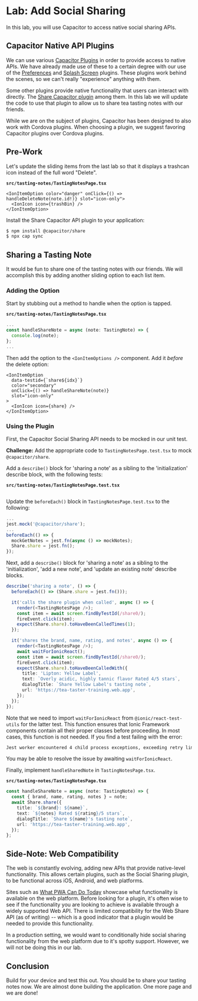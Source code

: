 # Lab: Add Social Sharing

In this lab, you will use Capacitor to access native social sharing APIs.

## Capacitor Native API Plugins

We can use various <a href="https://capacitorjs.com/docs/plugins" target="_blank">Capacitor Plugins</a> in order to provide access to native APIs. We have already made use of these to a certain degree with our use of the <a href="https://capacitorjs.com/docs/apis/preferences" target="_blank">Preferences</a> and <a href="https://capacitorjs.com/docs/apis/splash-screen" target="_blank">Splash Screen</a> plugins. These plugins work behind the scenes, so we can't really "experience" anything with them.

Some other plugins provide native functionality that users can interact with directly. The <a href="https://capacitorjs.com/docs/apis/share" target="_blank">Share Capacitor plugin</a> among them. In this lab we will update the code to use that plugin to allow us to share tea tasting notes with our friends.

While we are on the subject of plugins, Capacitor has been designed to also work with Cordova plugins. When choosing a plugin, we suggest favoring Capacitor plugins over Cordova plugins.

## Pre-Work

Let's update the sliding items from the last lab so that it displays a trashcan icon instead of the full word "Delete".

**`src/tasting-notes/TastingNotesPage.tsx`**

```JSX
<IonItemOption color="danger" onClick={() => handleDeleteNote(note.id!)} slot="icon-only">
  <IonIcon icon={trashBin} />
</IonItemOption>
```

Install the Share Capacitor API plugin to your application:

```bash
$ npm install @capacitor/share
$ npx cap sync
```

## Sharing a Tasting Note

It would be fun to share one of the tasting notes with our friends. We will accomplish this by adding another sliding option to each list item.

### Adding the Option

Start by stubbing out a method to handle when the option is tapped.

**`src/tasting-notes/TastingNotesPage.tsx`**

```TypeScript
...
const handleShareNote = async (note: TastingNote) => {
  console.log(note);
};
...
```

Then add the option to the `<IonItemOptions />` component. Add it _before_ the delete option:

```JSX
<IonItemOption
  data-testid={`share${idx}`}
  color="secondary"
  onClick={() => handleShareNote(note)}
  slot="icon-only"
>
  <IonIcon icon={share} />
</IonItemOption>
```

### Using the Plugin

First, the Capacitor Social Sharing API needs to be mocked in our unit test.

**Challenge:** Add the appropriate code to `TastingNotesPage.test.tsx` to mock `@capacitor/share`.

Add a `describe()` block for 'sharing a note' as a sibling to the 'initialization' describe block, with the following tests:

**`src/tasting-notes/TastingNotesPage.test.tsx`**

```TypeScript


```

Update the `beforeEach()` block in `TastingNotesPage.test.tsx` to the following:

```TypeScript
...
jest.mock('@capacitor/share');
...
beforeEach(() => {
  mockGetNotes = jest.fn(async () => mockNotes);
  Share.share = jest.fn();
});
```

Next, add a `describe()` block for 'sharing a note' as a sibling to the 'initialization', 'add a new note', and 'update an existing note' describe blocks.

```TypeScript
describe('sharing a note', () => {
  beforeEach(() => (Share.share = jest.fn()));

  it('calls the share plugin when called', async () => {
    render(<TastingNotesPage />);
    const item = await screen.findByTestId(/share0/);
    fireEvent.click(item);
    expect(Share.share).toHaveBeenCalledTimes(1);
  });

  it('shares the brand, name, rating, and notes', async () => {
    render(<TastingNotesPage />);
    await waitForIonicReact();
    const item = await screen.findByTestId(/share0/);
    fireEvent.click(item);
    expect(Share.share).toHaveBeenCalledWith({
      title: 'Lipton: Yellow Label',
      text: `Overly acidic, highly tannic flavor Rated 4/5 stars`,
      dialogTitle: `Share Yellow Label's tasting note`,
      url: 'https://tea-taster-training.web.app',
    });
  });
});
```

Note that we need to import `waitForIonicReact` from `@ionic/react-test-utils` for the latter test. This function ensures that Ionic Framework components contain all their proper classes before proceeding. In most cases, this function is not needed. If you find a test failing with the error:

```bash
Jest worker encountered 4 child process exceptions, exceeding retry limit
```

You may be able to resolve the issue by awaiting `waitForIonicReact`.

Finally, implement `handleSharedNote` in `TastingNotesPage.tsx`.

**`src/tasting-notes/TastingNotesPage.tsx`**

```TypeScript
const handleShareNote = async (note: TastingNote) => {
  const { brand, name, rating, notes } = note;
  await Share.share({
    title: `${brand}: ${name}`,
    text: `${notes} Rated ${rating}/5 stars`,
    dialogTitle: `Share ${name}'s tasting note`,
    url: 'https://tea-taster-training.web.app',
  });
};
```

## Side-Note: Web Compatibility

The web is constantly evolving, adding new APIs that provide native-level functionality. This allows certain plugins, such as the Social Sharing plugin, to be functional across iOS, Android, and web platforms.

Sites such as <a href="https://whatpwacando.today/" target="_blank">What PWA Can Do Today</a> showcase what functionality is available on the web platform. Before looking for a plugin, it's often wise to see if the functionality you are looking to achieve is available through a widely supported Web API. There is limited compatibility for the Web Share API (as of writing) -- which is a good indicator that a plugin would be needed to provide this functionality.

In a production setting, we would want to conditionally hide social sharing functionality from the web platform due to it's spotty support. However, we will not be doing this in our lab.

## Conclusion

Build for your device and test this out. You should be to share your tasting notes now. We are almost done building the application. One more page and we are done!
